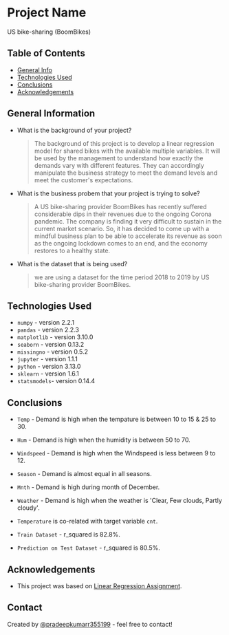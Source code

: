 # Project Name

US bike-sharing (BoomBikes)

## Table of Contents

* [General Info](#general-information)
* [Technologies Used](#technologies-used)
* [Conclusions](#conclusions)
* [Acknowledgements](#acknowledgements)


## General Information

* What is the background of your project?
  > The background of this project is to develop a linear regression model for shared bikes with the available multiple variables. It will be used by the management to understand how exactly the demands vary with different features. They can accordingly manipulate the business strategy to meet the demand levels and meet the customer's expectations.
  
* What is the business probem that your project is trying to solve?
  > A US bike-sharing provider BoomBikes has recently suffered considerable dips in their revenues due to the ongoing Corona pandemic. The company is finding it very difficult to sustain in the current market scenario. So, it has decided to come up with a mindful business plan to be able to accelerate its revenue as soon as the ongoing lockdown comes to an end, and the economy restores to a healthy state. 

* What is the dataset that is being used?
  > we are using a dataset for the time period 2018 to 2019 by US bike-sharing provider BoomBikes.


## Technologies Used

* `numpy`      - version 2.2.1
* `pandas`     - version 2.2.3
* `matplotlib` - version 3.10.0
* `seaborn`    - version 0.13.2
* `missingno`  - version 0.5.2
* `jupyter`    - version 1.1.1
* `python`     - version 3.13.0
* `sklearn`    - version 1.6.1
* `statsmodels`- version 0.14.4


## Conclusions

* `Temp` - Demand is high when the tempature is between 10 to 15 & 25 to 30.
* `Hum` - Demand is high when the humidity is between 50 to 70.
* `Windspeed` - Demand is high when the Windspeed is less between 9 to 12.
* `Season` - Demand is almost equal in all seasons.
* `Mnth` - Demand is high during month of December.
* `Weather` - Demand is high when the weather is 'Clear, Few clouds, Partly cloudy'.

* `Temperature` is co-related with target variable `cnt`.

* `Train Dataset` - r_squared is 82.8%.
* `Prediction on Test Dataset` - r_squared is 80.5%.


## Acknowledgements

* This project was based on [Linear Regression Assignment](https://learn.upgrad.com/course/7715/segment/58878/354740/1069859/5340643).

## Contact

Created by [@pradeepkumarr355199](https://github.com/pradeepkumarr355199) - feel free to contact!
